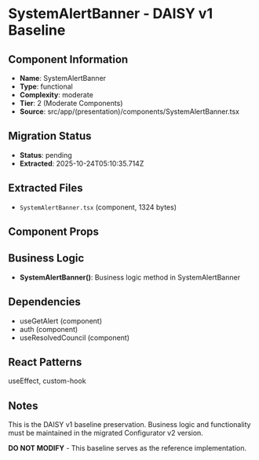 # SystemAlertBanner - DAISY v1 Baseline

## Component Information

- **Name**: SystemAlertBanner
- **Type**: functional
- **Complexity**: moderate
- **Tier**: 2 (Moderate Components)
- **Source**: src/app/(presentation)/components/SystemAlertBanner.tsx

## Migration Status

- **Status**: pending
- **Extracted**: 2025-10-24T05:10:35.714Z

## Extracted Files

- `SystemAlertBanner.tsx` (component, 1324 bytes)

## Component Props



## Business Logic

- **SystemAlertBanner()**: Business logic method in SystemAlertBanner

## Dependencies

- useGetAlert (component)
- auth (component)
- useResolvedCouncil (component)

## React Patterns

useEffect, custom-hook

## Notes

This is the DAISY v1 baseline preservation. Business logic and functionality
must be maintained in the migrated Configurator v2 version.

**DO NOT MODIFY** - This baseline serves as the reference implementation.
